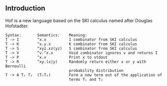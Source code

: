## Introduction

Hof is a new language based on the SKI calculus named after Douglas Hofstadter.

    Syntax:       Semantics:    Meaning:
    T -> I        ^x.x          I combinator from SKI calculus
    T -> K        ^x.y.x        K combinator from SKI calculus
    T -> S        ^xyz.xz(yz)   S combinator from SKI calculus
    T -> V        ^v.^x.x       Void combinator ignores v and returns I
    T -> P        ^x.x          Print x to stdout
    T -> R        ^xy.(x|y)     Randomly return either x or y with Bernoulli
                                probability distribution
    T -> A T₁ T₂  (T₁T₂)        Form a new term out of the application of
                                terms T₁ and T₂
